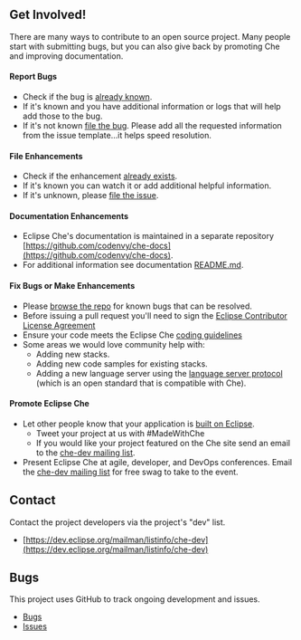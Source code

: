 Get Involved!
--------------
There are many ways to contribute to an open source project. Many people start with submitting bugs, but you can also give back by promoting Che and improving documentation.

#### Report Bugs
* Check if the bug is [already known](https://github.com/eclipse/che/labels/kind%2Fbug).
* If it's known and you have additional information or logs that will help add those to the bug.
* If it's not known [file the bug](https://github.com/eclipse/che/wiki/Submitting-Bugs-and-Suggestions). Please add all the requested information from the issue template...it helps speed resolution.

#### File Enhancements
* Check if the enhancement [already exists](https://github.com/eclipse/che/labels/kind%2Fenhancement).
* If it's known you can watch it or add additional helpful information.
* If it's unknown, please [file the issue](https://github.com/eclipse/che/issues).

#### Documentation Enhancements  
* Eclipse Che's documentation is maintained in a separate repository [https://github.com/codenvy/che-docs](https://github.com/codenvy/che-docs).
* For additional information see documentation [README.md](https://github.com/codenvy/che-docs/blob/master/README.md).

#### Fix Bugs or Make Enhancements
* Please [browse the repo](https://github.com/eclipse/che/issues?utf8=%E2%9C%93&q=is%3Aopen) for known bugs that can be resolved.
* Before issuing a pull request you'll need to sign the [Eclipse Contributor License Agreement](https://github.com/eclipse/che/wiki/Contributor-License-Agreement)
* Ensure your code meets the Eclipse Che [coding guidelines](https://github.com/eclipse/che/wiki/Coding-Guidelines)
* Some areas we would love community help with:
  * Adding new stacks.
  * Adding new code samples for existing stacks.
  * Adding a new language server using the [language server protocol](https://github.com/Microsoft/language-server-protocol) (which is an open standard that is compatible with Che).

#### Promote Eclipse Che
* Let other people know that your application is [built on Eclipse](https://eclipse.org/artwork).
  * Tweet your project at us with #MadeWithChe
  * If you would like your project featured on the Che site send an email to the [che-dev mailing list](https://dev.eclipse.org/mailman/listinfo/che-dev).
* Present Eclipse Che at agile, developer, and DevOps conferences. Email the [che-dev mailing list](https://dev.eclipse.org/mailman/listinfo/che-dev) for free swag to take to the event.

Contact
--------
Contact the project developers via the project's "dev" list.

- [https://dev.eclipse.org/mailman/listinfo/che-dev](https://dev.eclipse.org/mailman/listinfo/che-dev)

Bugs
-----
This project uses GitHub to track ongoing development and issues.

- [Bugs](https://github.com/eclipse/che/labels/kind%2Fbug)
- [Issues](https://github.com/eclipse/che/issues)

